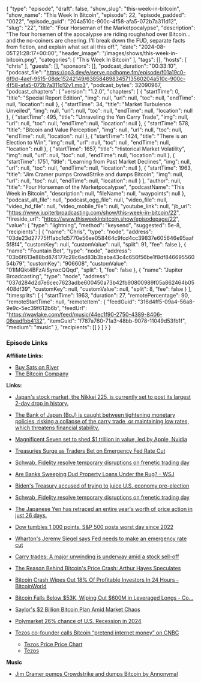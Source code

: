 {
  "type": "episode",
  "draft": false,
  "show_slug": "this-week-in-bitcoin",
  "show_name": "This Week In Bitcoin",
  "episode": 22,
  "episode_padded": "0022",
  "episode_guid": "204a510c-900c-4f58-afa5-072b7a311d12",
  "slug": "22",
  "title": "Four Horseman of the Marketpocalypse",
  "description": "The four horsemen of the apocalypse are riding roughshod over Bitcoin... and the no-coiners are cheering. I'll break down the FUD, separate facts from fiction, and explain what set all this off.",
  "date": "2024-08-05T21:28:17+00:00",
  "header_image": "/images/shows/this-week-in-bitcoin.png",
  "categories": [
    "This Week In Bitcoin"
  ],
  "tags": [],
  "hosts": [
    "chris"
  ],
  "guests": [],
  "sponsors": [],
  "podcast_duration": "00:33:10",
  "podcast_file": "https://op3.dev/e/serve.podhome.fm/episode/f01a19c0-6f9d-4aef-9515-08dc15242149/638584898345713560204a510c-900c-4f58-afa5-072b7a311d12v1.mp3",
  "podcast_bytes": 32090967,
  "podcast_chapters": {
    "version": "1.2.0",
    "chapters": [
      {
        "startTime": 0,
        "title": "Special Report Edition",
        "img": null,
        "url": null,
        "toc": null,
        "endTime": null,
        "location": null
      },
      {
        "startTime": 34,
        "title": "Market Turbulence Unveiled",
        "img": null,
        "url": null,
        "toc": null,
        "endTime": null,
        "location": null
      },
      {
        "startTime": 495,
        "title": "Unraveling the Yen Carry Trade",
        "img": null,
        "url": null,
        "toc": null,
        "endTime": null,
        "location": null
      },
      {
        "startTime": 578,
        "title": "Bitcoin and Value Perception",
        "img": null,
        "url": null,
        "toc": null,
        "endTime": null,
        "location": null
      },
      {
        "startTime": 1424,
        "title": "There is an Election to Win",
        "img": null,
        "url": null,
        "toc": null,
        "endTime": null,
        "location": null
      },
      {
        "startTime": 1657,
        "title": "Historical Market Volatility",
        "img": null,
        "url": null,
        "toc": null,
        "endTime": null,
        "location": null
      },
      {
        "startTime": 1751,
        "title": "Learning from Past Market Declines",
        "img": null,
        "url": null,
        "toc": null,
        "endTime": null,
        "location": null
      },
      {
        "startTime": 1963,
        "title": "Jim Cramer pumps CrowdStrike and dumps Bitcoin",
        "img": null,
        "url": null,
        "toc": null,
        "endTime": null,
        "location": null
      }
    ],
    "author": null,
    "title": "Four Horseman of the Marketpocalypse",
    "podcastName": "This Week in Bitcoin",
    "description": null,
    "fileName": null,
    "waypoints": null
  },
  "podcast_alt_file": null,
  "podcast_ogg_file": null,
  "video_file": null,
  "video_hd_file": null,
  "video_mobile_file": null,
  "youtube_link": null,
  "jb_url": "https://www.jupiterbroadcasting.com/show/this-week-in-bitcoin/22",
  "fireside_url": "https://www.thisweekinbitcoin.show/episodepage/22",
  "value": {
    "type": "lightning",
    "method": "keysend",
    "suggested": 5e-8,
    "recipients": [
      {
        "name": "Chris",
        "type": "node",
        "address": "03de23d27775ff1abc1d5770e56ee058464c9fcd4cc39837e605646e95aaf5f8f4",
        "customKey": null,
        "customValue": null,
        "split": 91,
        "fee": false
      },
      {
        "name": "Fountain Bot",
        "type": "node",
        "address": "03b6f613e88bd874177c28c6ad83b3baba43c4c656f56be1f8df84669556054b79",
        "customKey": "906608",
        "customValue": "01IMQkt4BFzAiSynxcQQqd",
        "split": 1,
        "fee": false
      },
      {
        "name": "Jupiter Broadcasting",
        "type": "node",
        "address": "037d284d2d7e6cec7623adbe600450a73b42fb90800989f05a862464b05408df39",
        "customKey": null,
        "customValue": null,
        "split": 8,
        "fee": false
      }
    ],
    "timesplits": [
      {
        "startTime": 1963,
        "duration": 27,
        "remotePercentage": 90,
        "remoteStartTime": null,
        "remoteItem": {
          "feedGuid": "316d4ff5-09a4-56a8-9e9c-5ec39f612b6b",
          "feedUrl": "https://wavlake.com/feed/music/44ec1f90-2750-4389-8406-08eadfbb4132",
          "itemGuid": "f787a760-71a3-48bb-9078-11049d53fb1f",
          "medium": "music"
        },
        "recipients": []
      }
    ]
  }
}


### Episode Links

**Affiliate Links:**

* [Buy Sats on River](https://river.com/signup?r=3CT4V56E)
* [The Bitcoin Company](https://app.thebitcoincompany.com/signup?ref=UNPLUGGED)

**Links:**

* [Japan's stock market, the Nikkei 225, is currently set to post its largest 2-day drop in history. ](https://x.com/KobeissiLetter/status/1820281834300699060)
* [The Bank of Japan (BoJ) is caught between tightening monetary policies, risking a collapse of the carry trade, or maintaining low rates, which threatens financial stability. ](https://x.com/MarioNawfal/status/1820260286349406247)
* [Magnificent Seven set to shed $1 trillion in value, led by Apple, Nvidia](https://www.msn.com/en-gb/money/other/magnificent-seven-set-to-shed-1-trillion-in-value-led-by-apple-nvidia/ar-AA1og2MG)
* [Treasuries Surge as Traders Bet on Emergency Fed Rate Cut](https://finance.yahoo.com/news/bond-traders-bet-big-fed-190000721.html)
* [Schwab, Fidelity resolve temporary disruptions on frenetic trading day](https://finance.yahoo.com/news/online-trading-platforms-down-thousands-135815367.html)
* [Are Banks Sweeping Dud Property Loans Under the Rug? - WSJ](https://www.wsj.com/finance/are-banks-sweeping-dud-property-loans-under-the-rug-61fd7029)
* [Biden's Treasury accused of trying to juice U.S. economy pre-election](https://www.axios.com/2024/08/05/biden-treasury-economy-spending-election)
* [Schwab, Fidelity resolve temporary disruptions on frenetic trading day](https://finance.yahoo.com/news/online-trading-platforms-down-thousands-135815367.html)
* [The Japanese Yen has retraced an entire year's worth of price action in just 26 days.](https://x.com/stackhodler/status/1820392821745983996)
* [Dow tumbles 1,000 points, S&P 500 posts worst day since 2022 ](https://www.cnbc.com/2024/08/04/stock-market-today-live-updates.html)
* [Wharton's Jeremy Siegel says Fed needs to make an emergency rate cut](https://www.cnbc.com/2024/08/05/whartons-jeremy-siegel-says-fed-needs-to-make-an-emergency-rate-cut.html)
* [Carry trades: A major unwinding is underway amid a stock sell-off](https://www.cnbc.com/2024/08/05/carry-trades-a-major-unwinding-is-underway-amid-a-stock-sell-off.html)
* [The Reason Behind Bitcoin's Price Crash: Arthur Hayes Speculates](https://cryptopotato.com/the-reason-behind-bitcoins-price-crash-arthur-hayes-speculates/)
* [Bitcoin Crash Wipes Out 18% Of Profitable Investors In 24 Hours - BitcoinWorld](https://bitcoinworld.co.in/bitcoin-crash-wipes-out-18-of-profitable-investors-in-24-hours/)
* [Bitcoin Falls Below $53K, Wiping Out $600M in Leveraged Longs - Co…](https://coinchapter.com/bitcoin-falls-below-53k-wiping-out-600m-in-leveraged-longs/)
* [Saylor's $2 Billion Bitcoin Plan Amid Market Chaos](https://www.ethnews.com/saylors-2-billion-bitcoin-plan-amid-market-chaos-desperation-or-strategy/)
* [Polymarket 26% chance of U.S. Recession in 2024](https://polymarket.com/event/us-recession-in-2024-1?tid=1722892045533)
* [Tezos co-founder calls Bitcoin “pretend internet money” on CNBC](https://x.com/RhinoBTCapp/status/1820476416968044967)

  * [Tezos Price Price Chart](https://www.coingecko.com/en/coins/tezos)
  * [Tezos](https://tezos.com/)


**Music**

* [Jim Cramer pumps Crowdstrike and dumps Bitcoin by Annonymal](https://podcastindex.org/podcast/6975771?episode=25689726829)
